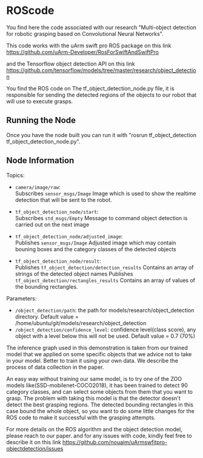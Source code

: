 # ROScode
You find here the code associated with our research "Multi-object detection for robotic grasping based on Convolutional Neural Networks". 

This code works with the uArm swift pro ROS package on this link https://github.com/uArm-Developer/RosForSwiftAndSwiftPro

and the Tensorflow object detection API on this link https://github.com/tensorflow/models/tree/master/research/object_detection

You find the ROS code on The tf_object_detection_node.py file, it is responsible for sending the detected regions of the objects to our robot that will use to execute grasps.


## Running the Node
Once you have the node built you can run it with "rosrun tf_object_detection tf_object_detection_node.py".
## Node Information
Topics:

* `camera/image/raw`:  
  Subscribes `sensor_msgs/Image` Image which is used to show the realtime detection that will be sent to the robot.

* `tf_object_detection_node/start`:  
  Subscribes `std_msgs/Empty` Message to command object detection is carried out on the next image

* `tf_object_detection_node/adjusted_image`:  
  Publishes `sensor_msgs/Image` Adjusted image which may contain bouning boxes and the category classes of the detected objects
  
* `tf_object_detection_node/result`:  
  Publishes `tf_object_detection/detection_results` Contains an array of strings of the detected object names
  Publishes `tf_object_detection/rectangles_results` Contains an array of values of the bounding rectangles.
  
Parameters:

* `/object_detection/path`: the path for models/research/object_detection directory. Default value = /home/ubuntu/git/models/research/object_detection
* `/object_detection/confidence_level`: confidence level(class score), any object with a level below this will not be used. Default value = 0.7 (70%)


The inference graph used in this demonstration is taken from our trained model that we applied on some specific objects that we advice not to take in your model. Better to train it using your own data. We describe the process of data collection in the paper. 

An easy way without training our same model, is to try one of the ZOO models like(SSD-mobilenet-COCO2018), it has been trained to detect 90 category classes, and can select some objects from them that you want to grasp. The problem with taking this model is that the detector doesn't detect the best grasping regions. The detected bounding rectangles in this case bound the whole object, so you want to do some little changes for the ROS code to make it successful with the grasping attempts. 

For more details on the ROS algorithm and the object detection model, please reach to our paper. and for any issues with code, kindly feel free to describe it on this link https://github.com/nouaim/uArmswfitpro-objectdetection/issues 
